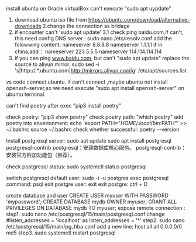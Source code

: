 install ubuntu on Oracle virtualBox
can't execute "sudo apt uypdate"
1. download ubuntu iso file from https://ubuntu.com/download/alternative-downloads
2.change the connection as bridage 
3. if encounter can't 'sudo apt update'
  3.1 check ping baidu.com,if can't, this need config DNS server :
      sudo nano /etc/resolv.conf
      add the folowwing content:
      nameserver 8.8.8.8
      nameserver 1.1.1.1
      if in china,add：
      nameserver 223.5.5.5
      nameserver 114.114.114.114
4. if you can ping www.baidu.com, but can't "sudo apt update"
  replace the source to aliyun mirror.
  sudo sed -i 's|http://.*.ubuntu.com|http://mirrors.aliyun.com|g' /etc/apt/sources.list

vs code connect ubuntu.
if can't connect ,maybe ubuntu not install openssh-server,so we need execute "sudo apt install openssh-server" on ubuntu terminal.


can't find poetry after exec "pip3 install poetry"

check poetry:
  "pip3 show poetry"
check poetry path:
  "which poetry"
add poetry into enverionment:
  echo 'export PATH="$HOME/.local/bin:$PATH"' >> ~/.bashrc
  source ~/.bashrc
check whether successful:
   poetry --version


Install postgresql server:
  sudo apt update
  sudo apt install postgresql postgresql-contrib
      postgresql：安装数据库核心服务。
      postgresql-contrib：安装官方附加功能包（推荐）。

  check postgresql status:
  sudo systemctl status postgresql

  switch postgresql default user:
  sudo -i -u postgres
  exec postgresql command:
  psql
  exit postgre user:
  exit
  exit postgre:
  ctrl + D

  create database and user 
    CREATE USER myuser WITH PASSWORD 'mypassword';
    CREATE DATABASE mydb OWNER myuser;
    GRANT ALL PRIVILEGES ON DATABASE mydb TO myuser;
  expose remote connection :
  step1.
     sudo nano /etc/postgresql/15/main/postgresql.conf
     change #listen_addresses = 'localhost' as listen_addresses = '*'
  step2.
     sudo nano /etc/postgresql/15/main/pg_hba.conf
     add a new line:
     host    all             all             0.0.0.0/0               md5
  step3.
    sudo systemctl restart postgresql

    





